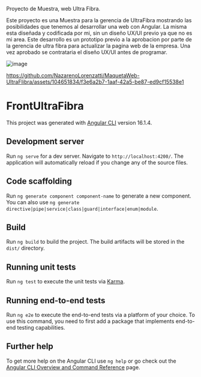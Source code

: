 Proyecto de Muestra, web Ultra Fibra.

Este proyecto es una Muestra para la gerencia de UltraFibra mostrando las posibilidades que tenemos al desarrollar una web con Angular. La misma esta diseñada y codificada por mi, sin un diseño UX/UI previo ya que no es mi area. 
Este desarrollo es un prototipo previo a la aprobacion por parte de la gerencia de ultra fibra para actualizar la pagina web de la empresa. Una vez aprobado se contrataria el diseño UX/UI antes de programar.  

![image](https://github.com/NazarenoLorenzatti/MaquetaWeb-UltraFIibra/assets/104651834/777e9ff4-a278-4f27-a79f-34bea8f9b2b7)


https://github.com/NazarenoLorenzatti/MaquetaWeb-UltraFIibra/assets/104651834/f3e6a2b7-1aaf-42a5-be87-ed9cf15538e1



# FrontUltraFibra

This project was generated with [Angular CLI](https://github.com/angular/angular-cli) version 16.1.4.

## Development server

Run `ng serve` for a dev server. Navigate to `http://localhost:4200/`. The application will automatically reload if you change any of the source files.

## Code scaffolding

Run `ng generate component component-name` to generate a new component. You can also use `ng generate directive|pipe|service|class|guard|interface|enum|module`.

## Build

Run `ng build` to build the project. The build artifacts will be stored in the `dist/` directory.

## Running unit tests

Run `ng test` to execute the unit tests via [Karma](https://karma-runner.github.io).

## Running end-to-end tests

Run `ng e2e` to execute the end-to-end tests via a platform of your choice. To use this command, you need to first add a package that implements end-to-end testing capabilities.

## Further help

To get more help on the Angular CLI use `ng help` or go check out the [Angular CLI Overview and Command Reference](https://angular.io/cli) page.


